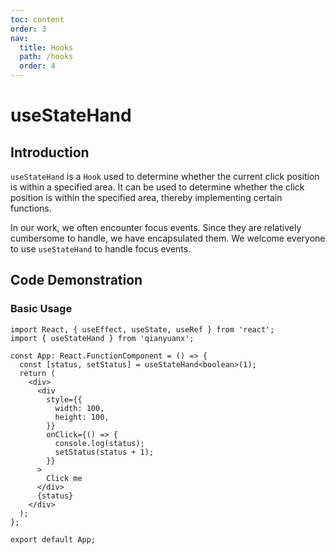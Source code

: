 ```yaml
---
toc: content
order: 3
nav:
  title: Hooks
  path: /hooks
  order: 4
---
```


# useStateHand

## Introduction

`useStateHand` is a `Hook` used to determine whether the current click position is within a specified area. It can be used to determine whether the click position is within the specified area, thereby implementing certain functions.

In our work, we often encounter focus events. Since they are relatively cumbersome to handle, we have encapsulated them. We welcome everyone to use `useStateHand` to handle focus events.

## Code Demonstration

### Basic Usage

```tsx
import React, { useEffect, useState, useRef } from 'react';
import { useStateHand } from 'qianyuanx';

const App: React.FunctionComponent = () => {
  const [status, setStatus] = useStateHand<boolean>(1);
  return (
    <div>
      <div
        style={{
          width: 100,
          height: 100,
        }}
        onClick={() => {
          console.log(status);
          setStatus(status + 1);
        }}
      >
        Click me
      </div>
      {status}
    </div>
  );
};

export default App;
```
